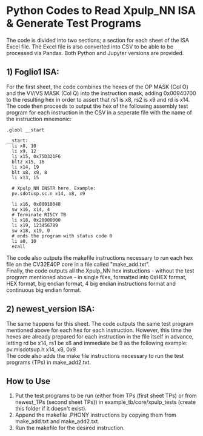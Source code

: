 # Python Codes to Read Xpulp_NN ISA & Generate Test Programs
The code is divided into two sections; a section for each sheet of the ISA Excel file. The Excel file is also converted into CSV to be able to be processed via Pandas. Both Python and Jupyter versions are provided.
## 1) Foglio1 ISA:
For the first sheet, the code combines the hexes of the OP MASK (Col O) and the VV/VS MASK (Col Q) into the instruction mask, adding 0x00940700 to the resulting hex in order to assert that rs1 is x8, rs2 is x9 and rd is x14.  
The code then proceeds to output the hex of the following assembly test program for each instruction in the CSV in a seperate file with the name of the instruction mnemonic:  
```assembly  
.globl __start  
  
__start:  
  li x8, 10  
  li x9, 12  
  li x15, 0x75D321F6  
  bltz x15, 16  
  li x14, 19  
  blt x8, x9, 8  
  li x13, 15  
  
  # Xpulp_NN INSTR here. Example:  
  pv.sdotusp.sc.n x14, x8, x9  
    
  li x16, 0x00010048  
  sw x16, x14, 4  
  # Terminate RI5CY TB  
  li x18, 0x20000000  
  li x19, 123456789  
  sw x18, x19, 0  
  # ends the program with status code 0  
  li a0, 10  
  ecall  
  ```
The code also outputs the makefile instructions necessary to run each hex file on the CV32E40P core in a file called "make_add.txt".  
Finally, the code outputs all the Xpulp_NN hex instuctions - without the test program mentioned above - in single files, formatted into 0xHEX format, HEX format, big endian format, 4 big endian instructions format and continuous big endian format.   
## 2) newest_version ISA:
The same happens for this sheet. The code outputs the same test program mentioned above for each hex for each instruction. However, this time the hexes are already prepared for each instruction in the file itself in advance, letting rd be x14, rs1 be x8 and immediate be 9 as the following example:  
pv.mlsdotsup.h x14, x8, 0x9  
The code also adds the make file instructions necessary to run the test programs (TPs) in make_add2.txt.  
## How to Use
1) Put the test programs to be run (either from TPs (first sheet TPs) or from newest_TPs (second sheet TPs)) in example_tb/core/xpulp_tests (create this folder if it doesn't exist).  
2) Append the makefile .PHONY instructions by copying them from make_add.txt and make_add2.txt.  
3) Run the makefile for the desired instruction.  
